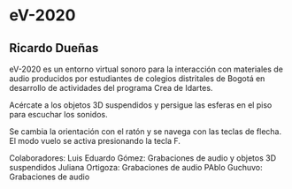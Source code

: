 # eV-2020
<h2>Ricardo Dueñas</h2>

eV-2020 es un entorno virtual sonoro para la interacción con materiales de audio producidos por estudiantes de colegios distritales de Bogotá en desarrollo de actividades del programa Crea de Idartes. 

Acércate a los objetos 3D suspendidos y persigue las esferas en el piso para escuchar los sonidos.

Se cambia la orientación con el ratón y se navega con las teclas de flecha. El modo vuelo se activa presionando la tecla F.



Colaboradores:
Luis Eduardo Gómez: Grabaciones de audio y objetos 3D suspendidos 
Juliana Ortigoza: Grabaciones de audio 
PAblo Guchuvo: Grabaciones de audio
